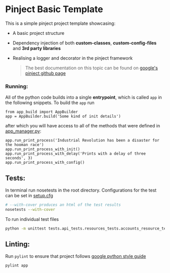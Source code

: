 # Pinject Basic Template #

This is a simple pinject project template showcasing:
- A basic project structure
- Dependency injection of both **custom-classes**, **custom-config-files** and **3rd party libraries**
- Realising a logger and decorator in the pinject framework

    > The best documentation on this topic can be found on [google's pinject github page](https://github.com/google/pinject)


### Running: ###
All of the python code builds into a single **entrypoint**, which is called `app` in the following snippets. To build the `app` run

``` python-console
from app_build import AppBuilder
app = AppBuilder.build('Some kind of init details')
```

after which you will have access to all of the methods that were defined in [app_manager.py](./app_manager.py):

``` python-console
app.run_print_process('Industrial Revolution has been a disaster for the hooman race')
app.run_print_process_with_init()
app.run_print_process_with_delay('Prints with a delay of three seconds', 3)
app.run_print_process_with_config()
```

## Tests: ##
In terminal run nosetests in the root directory. Configurations for the test can be set in [setup.cfg](./setup.cfg)
```bash
# --with-cover produces an html of the test results
nosetests --with-cover
```

To run individual test files
```bash
python -m unittest tests.api_tests.resources_tests.accounts_resource_tests
```

## Linting: ##
Run `pylint` to ensure that project follows [google python style guide](https://google.github.io/styleguide/pyguide.html)
```bash
pylint app
```

